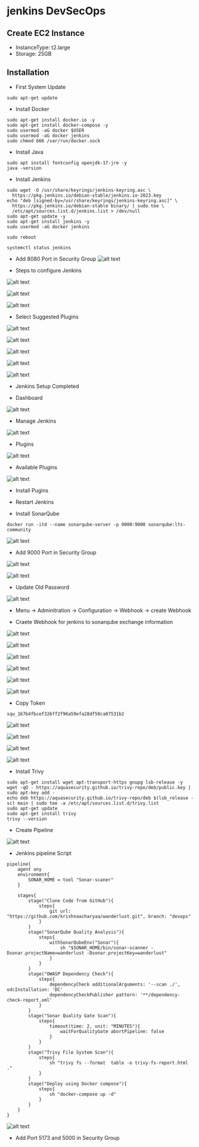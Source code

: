 # jenkins DevSecOps

## Create EC2 Instance
- InstanceType: t2.large
- Storage: 25GB

## Installation

- First System Update

```
sudo apt-get update
```

- Install Docker

```
sudo apt-get install docker.io -y
sudo apt-get install docker-compose -y
sudo usermod -aG docker $USER
sudo usermod -aG docker jenkins
sudo chmod 666 /var/run/docker.sock

```

- Install Java

```
sudo apt install fontconfig openjdk-17-jre -y
java -version

```

- Install Jenkins

```
sudo wget -O /usr/share/keyrings/jenkins-keyring.asc \
  https://pkg.jenkins.io/debian-stable/jenkins.io-2023.key
echo "deb [signed-by=/usr/share/keyrings/jenkins-keyring.asc]" \
  https://pkg.jenkins.io/debian-stable binary/ | sudo tee \
  /etc/apt/sources.list.d/jenkins.list > /dev/null
sudo apt-get update -y
sudo apt-get install jenkins -y
sudo usermod -aG docker jenkins

sudo reboot

systemctl status jenkins

```

- Add 8080 Port in Security Group
![alt text](./images/image.png)

- Steps to configure Jenkins

![alt text](./images/image-1.png)

![alt text](./images/image-2.png)

![alt text](./images/image-3.png)

- Select Suggested Plugins

![alt text](./images/image-4.png)

![alt text](./images/image-5.png)

![alt text](./images/image-6.png)

![alt text](./images/image-7.png)

![alt text](./images/image-8.png)

- Jenkins Setup Completed

- Dashboard

![alt text](./images/image-8.png)

- Manage Jenkins

![alt text](./images/image-10.png)

- Plugins

![alt text](./images/image-11.png)

- Available Plugins

![alt text](./images/image-9.png)

- Install Pugins

- Restart Jenkins

- Install SonarQube

```
docker run -itd --name sonarqube-server -p 9000:9000 sonarqube:lts-community
```

![alt text](./images/image-12.png)

- Add 9000 Port in Security Group

![alt text](./images/image-13.png)

![alt text](./images/image-14.png)

- Update Old Password

![alt text](./images/image-15.png)

- Menu -> Adminitration -> Configuration -> Webhook -> create Webhook

- Craete Webhook for jenkins to sonarqube exchange information

![alt text](./images/image-16.png)

![alt text](./images/image-17.png)

![alt text](./images/image-18.png)

![alt text](./images/image-19.png)

![alt text](./images/image-20.png)

![alt text](./images/image-21.png)

- Copy Token

```
squ_167b4fbcef326ff2f96a59efa28df50ca07531b2
``` 

![alt text](./images/image-22.png)

![alt text](./images/image-23.png)

![alt text](./images/image-24.png)

![alt text](./images/image-25.png)

- Install Trivy

```
sudo apt-get install wget apt-transport-https gnupg lsb-release -y
wget -qO - https://aquasecurity.github.io/trivy-repo/deb/public.key | sudo apt-key add -
echo deb https://aquasecurity.github.io/trivy-repo/deb $(lsb_release -sc) main | sudo tee -a /etc/apt/sources.list.d/trivy.list
sudo apt-get update
sudo apt-get install trivy
trivy --version

```

- Create Pipeline

![alt text](./images/image-26.png)

- Jenkins pipeline Script

```
pipeline{
    agent any
    environment{
        SONAR_HOME = tool "Sonar-scaner"
    }
    
    stages{
        stage("Clone Code from GitHub"){
            steps{
                git url: "https://github.com/krishnaacharyaa/wanderlust.git", branch: "devops"
            }
        }
        stage("SonarQube Quality Analysis"){
            steps{
                withSonarQubeEnv("Sonar"){
                    sh "$SONAR_HOME/bin/sonar-scanner -Dsonar.projectName=wanderlust -Dsonar.projectKey=wanderlust"
                }
            }
        }
        stage("OWASP Dependency Check"){
            steps{
                dependencyCheck additionalArguments: '--scan ./', odcInstallation: 'DC'
                dependencyCheckPublisher pattern: '**/dependency-check-report.xml'
            }
        }
        stage("Sonar Quality Gate Scan"){
            steps{
                timeout(time: 2, unit: "MINUTES"){
                    waitForQualityGate abortPipeline: false
                }
            }
        }
        stage("Trivy File System Scan"){
            steps{
                sh "trivy fs --format  table -o trivy-fs-report.html ."
            }
        }
        stage("Deploy using Docker compose"){
            steps{
                sh "docker-compose up -d"
            }
        }
    }
}
```


![alt text](image.png)

- Add Port 5173 and 5000 in Security Group
